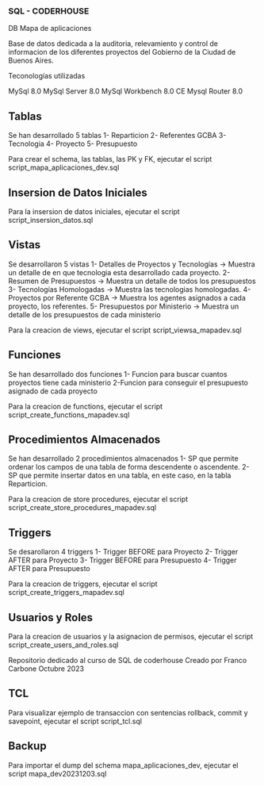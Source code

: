 ### SQL - CODERHOUSE ###

DB Mapa de aplicaciones

Base de datos dedicada a la auditoria, relevamiento y control de informacion de los diferentes proyectos del Gobierno de la Ciudad de Buenos Aires.

Teconologías utilizadas

MySql 8.0
MySql Server 8.0
MySql Workbench 8.0 CE
Mysql Router 8.0

## Tablas ##
Se han desarrollado 5 tablas
1- Reparticion
2- Referentes GCBA
3- Tecnologia
4- Proyecto
5- Presupuesto

Para crear el schema, las tablas, las PK y FK, ejecutar el script script_mapa_aplicaciones_dev.sql

## Insersion de Datos Iniciales ##

Para la insersion de datos iniciales, ejecutar el script script_insersion_datos.sql

## Vistas ##

Se desarrollaron 5 vistas
1- Detalles de Proyectos y Tecnologías -> Muestra un detalle de en que tecnologia esta desarrollado cada proyecto.
2- Resumen de Presupuestos -> Muestra un detalle de todos los presupuestos
3- Tecnologías Homologadas -> Muestra las tecnologias homologadas.
4- Proyectos por Referente GCBA -> Muestra los agentes asignados a cada proyecto, los referentes.
5- Presupuestos por Ministerio -> Muestra un detalle de los presupuestos de cada ministerio

Para la creacion de views, ejecutar el script script_viewsa_mapadev.sql

## Funciones ##

Se han desarrollado dos funciones
1- Funcion para buscar cuantos proyectos tiene cada ministerio
2-Funcion para conseguir el presupuesto asignado de cada proyecto

Para la creacion de functions, ejecutar el script script_create_functions_mapadev.sql

## Procedimientos Almacenados ##

Se han desarrollado 2 procedimientos almacenados
1- SP que permite ordenar los campos de una tabla de forma descendente o ascendente.
2- SP que permite insertar datos en una tabla, en este caso, en la tabla Reparticion.

Para la creacion de store procedures, ejecutar el script script_create_store_procedures_mapadev.sql

## Triggers

Se desarollaron 4 triggers
1- Trigger BEFORE para Proyecto
2- Trigger AFTER para Proyecto
3- Trigger BEFORE para Presupuesto
4- Trigger AFTER para Presupuesto

Para la creacion de triggers, ejecutar el script script_create_triggers_mapadev.sql

## Usuarios y Roles ##

Para la creacion de usuarios y la asignacion de permisos, ejecutar el script script_create_users_and_roles.sql

Repositorio dedicado al curso de SQL de coderhouse
Creado por Franco Carbone
Octubre 2023

## TCL ##

Para visualizar ejemplo de transaccion con sentencias rollback, commit y savepoint, ejecutar el script script_tcl.sql


## Backup ##

Para importar el dump del schema mapa_aplicaciones_dev, ejecutar el script mapa_dev20231203.sql